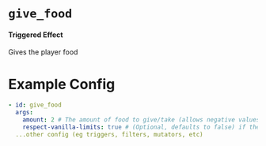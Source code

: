 # `give_food`
#### Triggered Effect

Gives the player food

# Example Config
```yaml
- id: give_food
  args:
    amount: 2 # The amount of food to give/take (allows negative values)
    respect-vanilla-limits: true # (Optional, defaults to false) if the added food should respect vanilla minimum food (0) and maximum food (20)
  ...other config (eg triggers, filters, mutators, etc)
```
